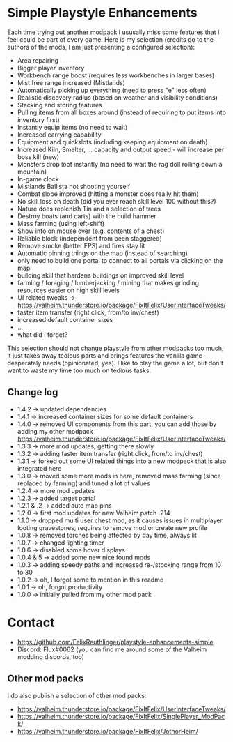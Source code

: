 # Simple Playstyle Enhancements

Each time trying out another modpack I ususally miss some features that I feel could be part of every game. Here is my selection (credits go to the authors of the mods, I am just presenting a configured selection):

* Area repairing
* Bigger player inventory
* Workbench range boost (requires less workbenches in larger bases)
* Mist free range increased (Mistlands)
* Automatically picking up everything (need to press "e" less often)
* Realistic discovery radius (based on weather and visibility conditions)
* Stacking and storing features
* Pulling items from all boxes around (instead of requiring to put items into inventory first)
* Instantly equip items (no need to wait)
* Increased carrying capability
* Equipment and quickslots (including keeping equipment on death) 
* Increased Kiln, Smelter, ... capacity and output speed - will increase per boss kill (new)
* Monsters drop loot instantly (no need to wait the rag doll rolling down a mountain)
* In-game clock
* Mistlands Ballista not shooting yourself
* Combat slope improved (hitting a monster does really hit them)
* No skill loss on death (did you ever reach skill level 100 without this?)
* Nature does replenish Tin and a selection of trees
* Destroy boats (and carts) with the build hammer
* Mass farming (using left-shift) 
* Show info on mouse over (e.g. contents of a chest)
* Reliable block (independent from been staggered)
* Remove smoke (better FPS) and fires stay lit
* Automatic pinning things on the map (instead of searching)
* only need to build one portal to connect to all portals via clicking on the map
* building skill that hardens buildings on improved skill level
* farming / foraging / lumberjacking / mining that makes grinding resources easier on high skill levels
* UI related tweaks -> https://valheim.thunderstore.io/package/FixItFelix/UserInterfaceTweaks/
* faster item transfer (right click, from/to inv/chest)
* increased default container sizes
* ...
* what did I forget?

This selection should not change playstyle from other modpacks too much, it just takes away tedious parts and brings features the vanilla game desperately needs (opinionated, yes). I like to play the game a lot, but don't want to waste my time too much on tedious tasks.

## Change log

* 1.4.2 -> updated dependencies
* 1.4.1 -> increased container sizes for some default containers
* 1.4.0 -> removed UI components from this part, you can add those by adding my other modpack https://valheim.thunderstore.io/package/FixItFelix/UserInterfaceTweaks/ 
* 1.3.3 -> more mod updates, getting there slowly
* 1.3.2 -> adding faster item transfer (right click, from/to inv/chest)
* 1.3.1 -> forked out some UI related things into a new modpack that is also integrated here
* 1.3.0 -> moved some more mods in here, removed mass farming (since replaced by farming) and tuned a lot of values
* 1.2.4 -> more mod updates
* 1.2.3 -> added target portal
* 1.2.1 & .2 -> added auto map pins
* 1.2.0 -> first mod updates for new Valheim patch .214
* 1.1.0 -> dropped multi user chest mod, as it causes issues in multiplayer looting gravestones, requires to remove mod or create new profile
* 1.0.8 -> removed torches being affected by day time, always lit
* 1.0.7 -> changed lighting timer
* 1.0.6 -> disabled some hover displays
* 1.0.4 & 5 -> added some new nice found mods
* 1.0.3 -> adding speedy paths and increased re-/stocking range from 10 to 30 
* 1.0.2 -> oh, I forgot some to mention in this readme
* 1.0.1 -> oh, forgot productivity 
* 1.0.0 -> initially pulled from my other mod pack

# Contact

* https://github.com/FelixReuthlinger/playstyle-enhancements-simple 
* Discord: Flux#0062 (you can find me around some of the Valheim modding discords, too)

## Other mod packs

I do also publish a selection of other mod packs:

* https://valheim.thunderstore.io/package/FixItFelix/UserInterfaceTweaks/ 
* https://valheim.thunderstore.io/package/FixItFelix/SinglePlayer_ModPack/
* https://valheim.thunderstore.io/package/FixItFelix/JothorHeim/ 
